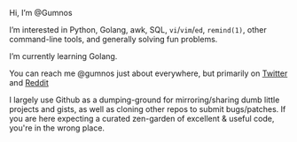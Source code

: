 Hi, I’m @Gumnos

I’m interested in Python, Golang, awk, SQL,
`vi`/`vim`/`ed`, `remind(1)`, other command-line tools,
and generally solving fun problems.

I’m currently learning Golang.

You can reach me @gumnos just about everywhere,
but primarily on [Twitter](https://twitter.com/gumnos)
and [Reddit](https://reddit.com/u/gumnos)

I largely use Github as a dumping-ground for mirroring/sharing dumb little projects and gists,
as well as cloning other repos to submit bugs/patches.
If you are here expecting a curated zen-garden of excellent & useful code,
you're in the wrong place.
